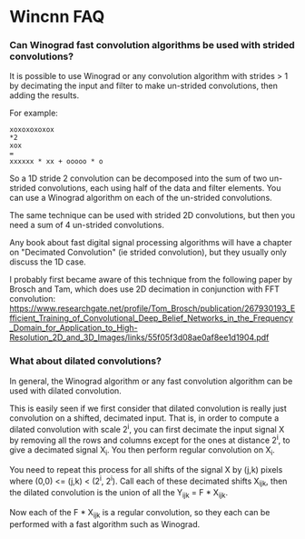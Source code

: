 # Wincnn FAQ

### Can Winograd fast convolution algorithms be used with strided convolutions?

It is possible to use Winograd or any convolution algorithm with strides > 1 by decimating the input and filter to make un-strided convolutions, then adding the results.

For example:
```
xoxoxoxoxox
*2
xox
=
xxxxxx * xx + ooooo * o
```

So a 1D stride 2 convolution can be decomposed into the sum of two un-strided convolutions, each using half of the data and filter elements. You can use a Winograd algorithm on each of the un-strided convolutions.

The same technique can be used with strided 2D convolutions, but then you need a sum of 4 un-strided convolutions.

Any book about fast digital signal processing algorithms will have a chapter on "Decimated Convolution" (ie strided convolution), but they usually only discuss the 1D case.

I probably first became aware of this technique from the following paper by Brosch and Tam, which does use 2D decimation in conjunction with FFT convolution: https://www.researchgate.net/profile/Tom_Brosch/publication/267930193_Efficient_Training_of_Convolutional_Deep_Belief_Networks_in_the_Frequency_Domain_for_Application_to_High-Resolution_2D_and_3D_Images/links/55f05f3d08ae0af8ee1d1904.pdf

### What about dilated convolutions?

In general, the Winograd algorithm or any fast convolution algorithm can be used with dilated convolution.

This is easily seen if we first consider that dilated convolution is really just convolution on a shifted, decimated input. That is, in order to compute a dilated convolution with scale 2<sup>i</sup>, you can first decimate the input signal X by removing all the rows and columns except for the ones at distance 2<sup>i</sup>, to give a decimated signal X<sub>i</sub>. You then perform regular convolution on X<sub>i</sub>.

You need to repeat this process for all shifts of the signal X by (j,k) pixels where (0,0) <= (j,k) < (2<sup>i</sup>, 2<sup>i</sup>). Call each of these decimated shifts X<sub>ijk</sub>, then the dilated convolution is the union of all the Y<sub>ijk</sub> = F * X<sub>ijk</sub>.

Now each of the F * X<sub>ijk</sub> is a regular convolution, so they each can be performed with a fast algorithm such as Winograd.
